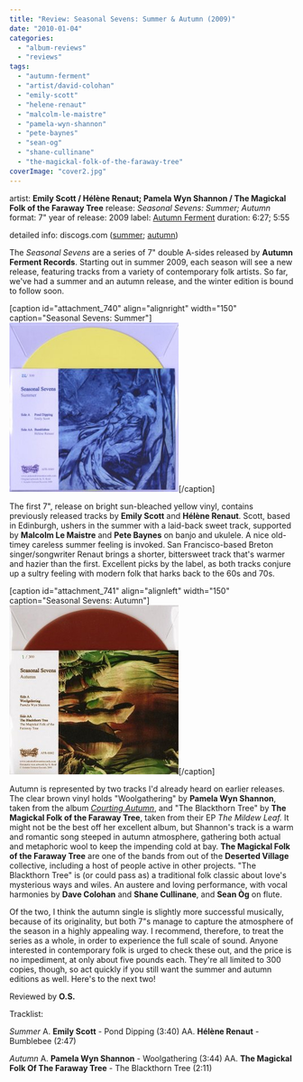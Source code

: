 ```yaml
---
title: "Review: Seasonal Sevens: Summer & Autumn (2009)"
date: "2010-01-04"
categories: 
  - "album-reviews"
  - "reviews"
tags: 
  - "autumn-ferment"
  - "artist/david-colohan"
  - "emily-scott"
  - "helene-renaut"
  - "malcolm-le-maistre"
  - "pamela-wyn-shannon"
  - "pete-baynes"
  - "sean-og"
  - "shane-cullinane"
  - "the-magickal-folk-of-the-faraway-tree"
coverImage: "cover2.jpg"
---
```


artist: **Emily Scott / Hélène Renaut; Pamela Wyn Shannon / The Magickal Folk of the Faraway Tree** release: _Seasonal Sevens: Summer; Autumn_ format: 7" year of release: 2009 label: [Autumn Ferment](http://www.autumnfermentrecords.com/) duration: 6:27; 5:55

detailed info: discogs.com ([summer](http://www.discogs.com/Emily-Scott-H%C3%A9l%C3%A8ne-Renaut-Seasonal-Sevens-Summer/release/1880441); [autumn](http://www.discogs.com/release/2075948))

The _Seasonal Sevens_ are a series of 7" double A-sides released by **Autumn Ferment Records**. Starting out in summer 2009, each season will see a new release, featuring tracks from a variety of contemporary folk artists. So far, we've had a summer and an autumn release, and the winter edition is bound to follow soon.

\[caption id="attachment\_740" align="alignright" width="150" caption="Seasonal Sevens: Summer"\][![Seasonal Sevens: Summer](images/cover1.jpg "ss01")](http://www.eveningoflight.nl/wordpress/wp-content/uploads/2010/01/cover1.jpg)\[/caption\]

The first 7", release on bright sun-bleached yellow vinyl, contains previously released tracks by **Emily Scott** and **Hélène Renaut**. Scott, based in Edinburgh, ushers in the summer with a laid-back sweet track, supported by **Malcolm Le Maistre** and **Pete Baynes** on banjo and ukulele. A nice old-timey careless summer feeling is invoked. San Francisco-based Breton singer/songwriter Renaut brings a shorter, bittersweet track that's warmer and hazier than the first. Excellent picks by the label, as both tracks conjure up a sultry feeling with modern folk that harks back to the 60s and 70s.

\[caption id="attachment\_741" align="alignleft" width="150" caption="Seasonal Sevens: Autumn"\][![Seasonal Sevens: Autumn](images/cover2.jpg "ss02")](http://www.eveningoflight.nl/wordpress/wp-content/uploads/2010/01/cover2.jpg)\[/caption\]

Autumn is represented by two tracks I'd already heard on earlier releases. The clear brown vinyl holds "Woolgathering" by **Pamela Wyn Shannon**, taken from the album [_Courting Autumn_](http://www.eveningoflight.nl/2008/04/01/review-pamela-wyn-shannon-courting-autumn-2007/), and "The Blackthorn Tree" by **The Magickal Folk of the Faraway Tree**, taken from their EP _The Mildew Leaf._ It might not be the best off her excellent album, but Shannon's track is a warm and romantic song steeped in autumn atmosphere, gathering both actual and metaphoric wool to keep the impending cold at bay. **The Magickal Folk of the Faraway Tree** are one of the bands from out of the **Deserted Village** collective, including a host of people active in other projects. "The Blackthorn Tree" is (or could pass as) a traditional folk classic about love's mysterious ways and wiles. An austere and loving performance, with vocal harmonies by **Dave Colohan** and **Shane Cullinane**, and **Sean Òg** on flute.

Of the two, I think the autumn single is slightly more successful musically, because of its originality, but both 7"s manage to capture the atmosphere of the season in a highly appealing way. I recommend, therefore, to treat the series as a whole, in order to experience the full scale of sound. Anyone interested in contemporary folk is urged to check these out, and the price is no impediment, at only about five pounds each. They're all limited to 300 copies, though, so act quickly if you still want the summer and autumn editions as well. Here's to the next two!

Reviewed by **O.S.**

Tracklist:

_Summer_ A. **Emily Scott** - Pond Dipping (3:40) AA. **Hélène Renaut** - Bumblebee (2:47)

_Autumn_ A. **Pamela Wyn Shannon** - Woolgathering (3:44) AA. **The Magickal Folk Of The Faraway Tree** - The Blackthorn Tree (2:11)

